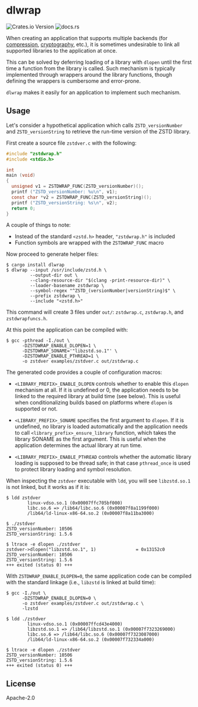 # dlwrap

![Crates.io Version](https://img.shields.io/crates/v/dlwrap) ![docs.rs](https://img.shields.io/docsrs/dlwrap)

When creating an application that supports multiple backends (for
[compression][use-case-compression],
[cryptography][use-case-cryptography], etc.), it is sometimes
undesirable to link all supported libraries to the application at
once.

This can be solved by deferring loading of a library with `dlopen`
until the first time a function from the library is called. Such
mechanism is typically implemented through wrappers around the library
functions, though defining the wrappers is cumbersome and error-prone.

`dlwrap` makes it easily for an application to implement such
mechanism.

## Usage

Let's consider a hypothetical application which calls
`ZSTD_versionNumber` and `ZSTD_versionString` to retrieve the run-time
version of the ZSTD library.

First create a source file `zstdver.c` with the following:

```c
#include "zstdwrap.h"
#include <stdio.h>

int
main (void)
{
  unsigned v1 = ZSTDWRAP_FUNC(ZSTD_versionNumber)();
  printf ("ZSTD_versionNumber: %u\n", v1);
  const char *v2 = ZSTDWRAP_FUNC(ZSTD_versionString)();
  printf ("ZSTD_versionString: %s\n", v2);
  return 0;
}
```

A couple of things to note:

- Instead of the standard `<zstd.h>` header, `"zstdwrap.h"` is included
- Function symbols are wrapped with the `ZSTDWRAP_FUNC` macro

Now proceed to generate helper files:

```console
$ cargo install dlwrap
$ dlwrap --input /usr/include/zstd.h \
         --output-dir out \
         --clang-resource-dir "$(clang -print-resource-dir)" \
         --loader-basename zstdwrap \
         --symbol-regex "^ZSTD_(versionNumber|versionString)$" \
         --prefix zstdwrap \
         --include "<zstd.h>"
```

This command will create 3 files under `out/`: `zstdwrap.c`,
`zstdwrap.h`, and `zstdwrapfuncs.h`.

At this point the application can be compiled with:

```console
$ gcc -pthread -I./out \
      -DZSTDWRAP_ENABLE_DLOPEN=1 \
      -DZSTDWRAP_SONAME='"libzstd.so.1"' \
      -DZSTDWRAP_ENABLE_PTHREAD=1 \
      -o zstdver examples/zstdver.c out/zstdwrap.c
```

The generated code provides a couple of configuration macros:

- `<LIBRARY_PREFIX>_ENABLE_DLOPEN` controls whether to enable this
  `dlopen` mechanism at all. If it is undefined or 0, the application
  needs to be linked to the required library at build time (see
  below). This is useful when conditionalizing builds based on
  platforms where `dlopen` is supported or not.

- `<LIBRARY_PREFIX>_SONAME` specifies the first argument to
  `dlopen`. If it is undefined, no library is loaded automatically and
  the application needs to call `<library_prefix>_ensure_library`
  function, which takes the library SONAME as the first argument. This
  is useful when the application determines the actual library at run
  time.

- `<LIBRARY_PREFIX>_ENABLE_PTHREAD` controls whether the automatic
  library loading is supposed to be thread safe; in that case
  `pthread_once` is used to protect library loading and symbol
  resolution.

When inspecting the `zstdver` executable with `ldd`, you will see
`libzstd.so.1` is not linked, but it works as if it is:

```console
$ ldd zstdver
        linux-vdso.so.1 (0x00007ffc705bf000)
        libc.so.6 => /lib64/libc.so.6 (0x00007f8a1199f000)
        /lib64/ld-linux-x86-64.so.2 (0x00007f8a11ba3000)

$ ./zstdver
ZSTD_versionNumber: 10506
ZSTD_versionString: 1.5.6

$ ltrace -e dlopen ./zstdver
zstdver->dlopen("libzstd.so.1", 1)               = 0x13152c0
ZSTD_versionNumber: 10506
ZSTD_versionString: 1.5.6
+++ exited (status 0) +++
```

With `ZSTDWRAP_ENABLE_DLOPEN=0`, the same application code can be
compiled with the standard linkage (i.e., `libzstd` is linked at build
time):

```console
$ gcc -I./out \
      -DZSTDWRAP_ENABLE_DLOPEN=0 \
      -o zstdver examples/zstdver.c out/zstdwrap.c \
      -lzstd

$ ldd ./zstdver
        linux-vdso.so.1 (0x00007ffcd43e4000)
        libzstd.so.1 => /lib64/libzstd.so.1 (0x00007f7323269000)
        libc.so.6 => /lib64/libc.so.6 (0x00007f7323087000)
        /lib64/ld-linux-x86-64.so.2 (0x00007f732334a000)

$ ltrace -e dlopen ./zstdver
ZSTD_versionNumber: 10506
ZSTD_versionString: 1.5.6
+++ exited (status 0) +++
```

## License

Apache-2.0

[use-case-compression]: https://gitlab.com/gnutls/gnutls/-/issues/1424
[use-case-cryptography]: https://github.com/open-quantum-safe/liboqs/pull/1603
